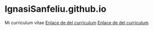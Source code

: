 # IgnasiSanfeliu.github.io
Mi curriculum vitae
[Enlace de del curriculum](https://ignasisanfeliu.github.io/)
[Enlace de del curriculum](https://ignasisanfeliu.github.io/)

